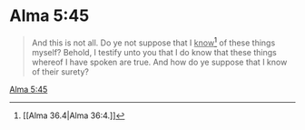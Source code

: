 # Alma 5:45

> And this is not all. Do ye not suppose that I <u>know</u>[^a] of these things myself? Behold, I testify unto you that I do know that these things whereof I have spoken are true. And how do ye suppose that I know of their surety?

[Alma 5:45](https://www.churchofjesuschrist.org/study/scriptures/bofm/alma/5?lang=eng&id=p45#p45)


[^a]: [[Alma 36.4|Alma 36:4.]]

